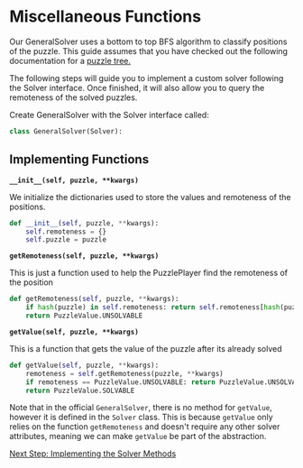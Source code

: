 # Miscellaneous Functions
Our GeneralSolver uses a bottom to top BFS algorithm to classify positions of the puzzle. This guide assumes that you have checked out the following documentation for a [puzzle tree.](https://nyc.cs.berkeley.edu/wiki/Puzzle_tree)

The following steps will guide you to implement a custom solver following the Solver interface.
Once finished, it will also allow you to query the remoteness of the solved puzzles.

Create GeneralSolver with the Solver interface called:
```python
class GeneralSolver(Solver):
```

## Implementing Functions

**```__init__(self, puzzle, **kwargs)```**

We initialize the dictionaries used to store the values and remoteness of the positions.
```python
def __init__(self, puzzle, **kwargs):
    self.remoteness = {}
    self.puzzle = puzzle
```

**```getRemoteness(self, puzzle, **kwargs)```**

This is just a function used to help the PuzzlePlayer find the remoteness of the position
```python
def getRemoteness(self, puzzle, **kwargs):
    if hash(puzzle) in self.remoteness: return self.remoteness[hash(puzzle)]
    return PuzzleValue.UNSOLVABLE
```

**```getValue(self, puzzle, **kwargs)```**

This is a function that gets the value of the puzzle after its already solved
```python
def getValue(self, puzzle, **kwargs):
    remoteness = self.getRemoteness(puzzle, **kwargs)
    if remoteness == PuzzleValue.UNSOLVABLE: return PuzzleValue.UNSOLVABLE
    return PuzzleValue.SOLVABLE
```
Note that in the official `GeneralSolver`, there is no method for `getValue`, however it is defined in the `Solver` class. This is because `getValue` only relies on the function `getRemoteness` and doesn't require any other solver attributes, meaning we can make `getValue` be part of the abstraction.  

[Next Step: Implementing the Solver Methods](06_Solver_Methods.md)